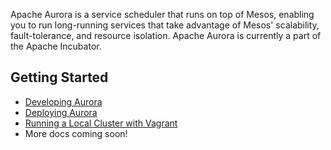 
Apache Aurora is a service scheduler that runs on top of Mesos, enabling
you to run long-running services that take advantage of Mesos' scalability,
fault-tolerance, and resource isolation. Apache Aurora is currently
a part of the Apache Incubator.

Getting Started
---------------
* [Developing Aurora](docs/developing-aurora-scheduler.md)
* [Deploying Aurora](docs/deploying-aurora-scheduler.md)
* [Running a Local Cluster with Vagrant](docs/vagrant.md)
* More docs coming soon!

